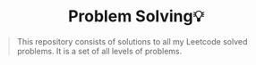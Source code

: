 <h1 align="center">Problem Solving💡</h1>

> This repository consists of solutions to all my Leetcode solved problems. It is a set of all levels of problems.
